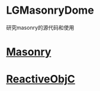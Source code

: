 # LGMasonryDome
研究masonry的源代码和使用

#  [Masonry](https://github.com/SnapKit/Masonry)

#  [ReactiveObjC](https://github.com/ReactiveCocoa/ReactiveObjC)
